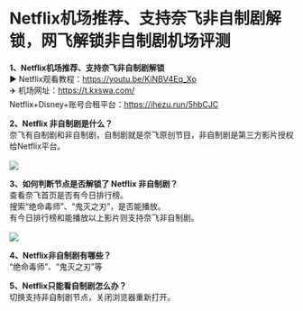 # Netflix机场推荐、支持奈飞非自制剧解锁，网飞解锁非自制剧机场评测<br>
**1、Netflix机场推荐、支持奈飞非自制剧解锁**<br>
▶ Netflix观看教程：https://youtu.be/KiNBV4Eq_Xo<br>
✈️ 机场网址：https://t.kxswa.com/<br>
Netflix+Disney+账号合租平台：https://ihezu.run/5hbCJC<br>

**2、Netflix 非自制剧是什么？**<br>
奈飞有自制剧和非自制剧，自制剧就是奈飞原创节目，非自制剧是第三方影片授权给Netflix平台。<br><br>
<img src="https://1378145675-files.gitbook.io/~/files/v0/b/gitbook-x-prod.appspot.com/o/spaces%2FzbFYpApuRqKHpCF0abAP%2Fuploads%2F3gTxJqlllIzTvv4Jq8PM%2Fnf01.jpg?alt=media&token=b2b2d354-8943-48d5-ae8c-38c381296929" />
<br>

**3、如何判断节点是否解锁了 Netflix 非自制剧？**<br>
查看奈飞首页是否有今日排行榜。<br>
搜索“绝命毒师”、“鬼灭之刃”，是否能播放。<br>
有今日排行榜和能播放以上影片则支持奈飞非自制剧。<br><br>
<img src="https://1378145675-files.gitbook.io/~/files/v0/b/gitbook-x-prod.appspot.com/o/spaces%2FzbFYpApuRqKHpCF0abAP%2Fuploads%2FeeTXQMwRw4GtqhqWoJ3o%2Fnf02.jpg?alt=media&token=c33ab1c8-6594-4ac0-9178-0c5266ba7b1b" />
<br>

**4、Netflix非自制剧有哪些？**<br>
“绝命毒师”、“鬼灭之刃”等<br>

**5、Netflix只能看自制剧怎么办？**<br>
切换支持非自制剧节点，关闭浏览器重新打开。<br>
